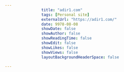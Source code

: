 ---
                title: "adir1.com"
                tags: [Personal site]
                externalUrl: "https://adir1.com/"
                date: 9978-08-08
                showDate: false
                showAuthor: false
                showReadingTime: false
                showEdit: false
                showLikes: false
                showViews: false
                layoutBackgroundHeaderSpace: false
                ---
